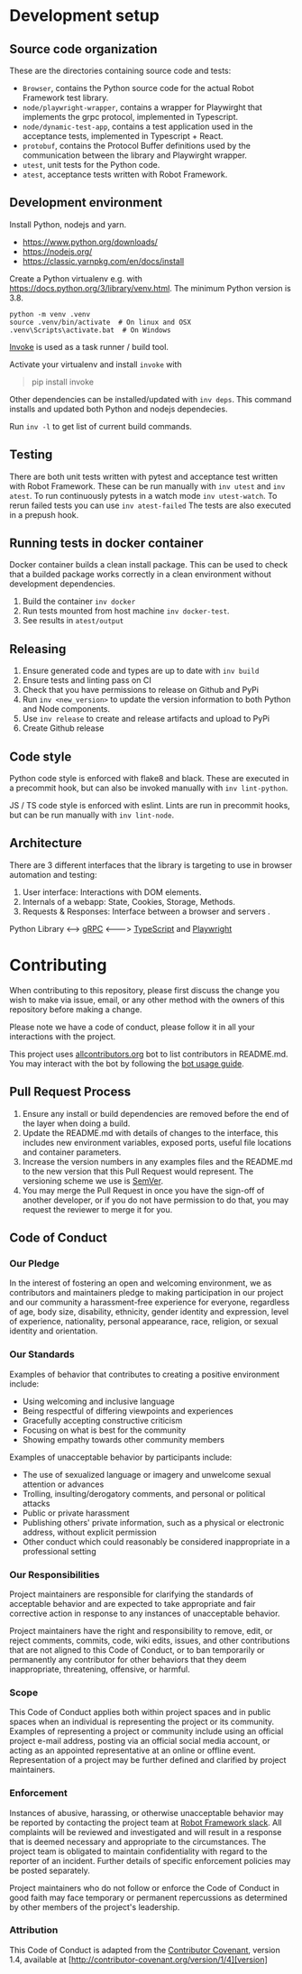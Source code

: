 # Development setup

## Source code organization

These are the directories containing source code and tests:

 - `Browser`, contains the Python source code for the actual Robot Framework test library.
 - `node/playwright-wrapper`, contains a wrapper for Playwirght that implements the grpc protocol, implemented in Typescript.
 - `node/dynamic-test-app`, contains a test application used in the acceptance tests, implemented in Typescript + React.
 - `protobuf`, contains the Protocol Buffer definitions used by the communication between the library and Playwirght wrapper.
 - `utest`, unit tests for the Python code.
 - `atest`, acceptance tests written with Robot Framework.

## Development environment

Install Python, nodejs and yarn.
- https://www.python.org/downloads/
- https://nodejs.org/
- https://classic.yarnpkg.com/en/docs/install

Create a Python virtualenv e.g. with https://docs.python.org/3/library/venv.html.
The minimum Python version is 3.8.

```
python -m venv .venv
source .venv/bin/activate  # On linux and OSX
.venv\Scripts\activate.bat  # On Windows
```

[Invoke](http://www.pyinvoke.org/index.html) is used as a task runner / build tool.

Activate your virtualenv and install `invoke` with

  > pip install invoke

Other dependencies can be installed/updated with `inv deps`. This command installs and updated both Python and nodejs dependecies.

Run `inv -l` to get list of current build commands.

## Testing
There are both unit tests written with pytest and acceptance test written with
Robot Framework. These can be run manually with `inv utest` and `inv atest`.
To run continuously pytests in a watch mode `inv utest-watch`.
To rerun failed tests you can use `inv atest-failed` The tests are also executed in a prepush hook.

## Running tests in docker container

Docker container builds a clean install package. This can be used to check that a builded package works correctly in a clean environment without development dependencies.

1. Build the container `inv docker`
2. Run tests mounted from host machine `inv docker-test`.
3. See results in `atest/output`

## Releasing
1. Ensure generated code and types are up to date with `inv build`
2. Ensure tests and linting pass on CI
3. Check that you have permissions to release on Github and PyPi
4. Run `inv <new_version>` to update the version information to both Python and Node components.
5. Use `inv release` to create and release artifacts and upload to PyPi
6. Create Github release

## Code style
Python code style is enforced with flake8 and black. These are executed in a
precommit hook, but can also be invoked manually with `inv lint-python`.

JS / TS code style is enforced with eslint. Lints are run in precommit hooks, but can be run manually with `inv lint-node`.

## Architecture

There are 3 different interfaces that the library is targeting to use in browser automation and testing:

1. User interface: Interactions with DOM elements.
2. Internals of a webapp: State, Cookies, Storage, Methods.
3. Requests & Responses: Interface between a browser and servers .

Python Library <--> [gRPC](https://grpc.io/) <---> [TypeScript](https://www.typescriptlang.org/) and [Playwright](https://playwright.dev/)

# Contributing

When contributing to this repository, please first discuss the change you wish to make via issue,
email, or any other method with the owners of this repository before making a change.

Please note we have a code of conduct, please follow it in all your interactions with the project.

This project uses [allcontributors.org](https://allcontributors.org/) bot to list contributors in README.md.
You may interact with the bot by following the [bot usage guide](https://allcontributors.org/docs/en/bot/usage).

## Pull Request Process

1. Ensure any install or build dependencies are removed before the end of the layer when doing a
   build.
2. Update the README.md with details of changes to the interface, this includes new environment
   variables, exposed ports, useful file locations and container parameters.
3. Increase the version numbers in any examples files and the README.md to the new version that this
   Pull Request would represent. The versioning scheme we use is [SemVer](http://semver.org/).
4. You may merge the Pull Request in once you have the sign-off of another developer, or if you
   do not have permission to do that, you may request the reviewer to merge it for you.

## Code of Conduct

### Our Pledge

In the interest of fostering an open and welcoming environment, we as
contributors and maintainers pledge to making participation in our project and
our community a harassment-free experience for everyone, regardless of age, body
size, disability, ethnicity, gender identity and expression, level of experience,
nationality, personal appearance, race, religion, or sexual identity and
orientation.

### Our Standards

Examples of behavior that contributes to creating a positive environment
include:

* Using welcoming and inclusive language
* Being respectful of differing viewpoints and experiences
* Gracefully accepting constructive criticism
* Focusing on what is best for the community
* Showing empathy towards other community members

Examples of unacceptable behavior by participants include:

* The use of sexualized language or imagery and unwelcome sexual attention or
advances
* Trolling, insulting/derogatory comments, and personal or political attacks
* Public or private harassment
* Publishing others' private information, such as a physical or electronic
  address, without explicit permission
* Other conduct which could reasonably be considered inappropriate in a
  professional setting

### Our Responsibilities

Project maintainers are responsible for clarifying the standards of acceptable
behavior and are expected to take appropriate and fair corrective action in
response to any instances of unacceptable behavior.

Project maintainers have the right and responsibility to remove, edit, or
reject comments, commits, code, wiki edits, issues, and other contributions
that are not aligned to this Code of Conduct, or to ban temporarily or
permanently any contributor for other behaviors that they deem inappropriate,
threatening, offensive, or harmful.

### Scope

This Code of Conduct applies both within project spaces and in public spaces
when an individual is representing the project or its community. Examples of
representing a project or community include using an official project e-mail
address, posting via an official social media account, or acting as an appointed
representative at an online or offline event. Representation of a project may be
further defined and clarified by project maintainers.

### Enforcement

Instances of abusive, harassing, or otherwise unacceptable behavior may be
reported by contacting the project team at [Robot Framework slack](https://robotframework-slack-invite.herokuapp.com/). All
complaints will be reviewed and investigated and will result in a response that
is deemed necessary and appropriate to the circumstances. The project team is
obligated to maintain confidentiality with regard to the reporter of an incident.
Further details of specific enforcement policies may be posted separately.

Project maintainers who do not follow or enforce the Code of Conduct in good
faith may face temporary or permanent repercussions as determined by other
members of the project's leadership.

### Attribution

This Code of Conduct is adapted from the [Contributor Covenant][homepage], version 1.4,
available at [http://contributor-covenant.org/version/1/4][version]

[homepage]: http://contributor-covenant.org
[version]: http://contributor-covenant.org/version/1/4/
